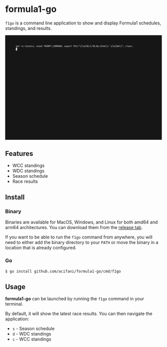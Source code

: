 # formula1-go

`f1go` is a command line application to show and display Formula1 schedules, standings, and results.

<img width="980" alt="" src="./demo.gif">

## Features

- WCC standings
- WDC standings
- Season schedule
- Race results

## Install

### Binary

Binaries are available for MacOS, Windows, and Linux for both amd64 and arm64 architectures.
You can download them from the [release tab](https://github.com/acifani/formula1-go/releases/latest).

If you want to be able to run the `f1go` command from anywhere, you will need to either
add the binary directory to your `PATH` or move the binary in a location that is already configured.

### Go

```shell
$ go install github.com/acifani/formula1-go/cmd/f1go
```

## Usage

**formula1-go** can be launched by running the `f1go` command in your terminal.

By default, it will show the latest race results. You can then navigate the application:

- `s` - Season schedule
- `d` - WDC standings
- `c` - WCC standings
